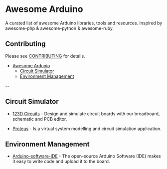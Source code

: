 # Awesome Arduino

A curated list of awesome Arduino libraries, tools and resources. Inspired by
awesome-php & awesome-python & awesome-ruby.

## Contributing
Please see [CONTRIBUTING](https://github.com/krescruz/awesome-arduino/blob/master/CONTRIBUTING.md) for details.

- [Awesome Ardunio](#awesome-arduino)
    - [Circuit Simulator](#circuit-simulator)
    - [Environment Management](#environment-management)

--

## Circuit Simulator

* [123D Circuits](http://123d.circuits.io/) - Design and simulate circuit boards with our breadboard,
schematic and PCB editor.

* [Proteus](http://www.labcenter.com/download/prodemo_download.cfm) - Is a virtual system modelling and
circuit simulation application.

## Environment Management

* [Arduino-software-IDE](http://www.arduino.cc/en/Main/Software) - The open-source Arduino Software (IDE)
makes it easy to write code and upload it to the board.
